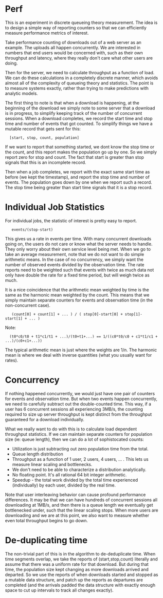 # Perf

This is an experiment in discrete queueing theory measurement.
The idea is to design a simple way of reporting counters so that
we can efficiently measure performance metrics of interest.

Take performance counting of downloads out of a web server as an example.
The uploads all happen concurrently.  We are interested in numbers
that end users would be concerned with, such as their own throughput
and latency, where they really don't care what other users are doing.

Then for the server, we need to calculate throughput as a function of load.
We can do these calculations in a completely discrete manner, which avoids
almost all of the complexity of queueing theory and statistics.  The point
is to measure systems exactly, rather than trying to make predictions with
analytic models.

The first thing to note is that when a download is happening, at the beginning
of the download we simply note to some server that a download is in progress,
to simplify keeping track of the number of concurrent sessions.  When a download
completes, we record the start time and stop time and number of events that got
counted.  To simplify things we have a mutable record that gets sent for this:

```
  [start, stop, count, population]
```

If we want to report that something started, we dont know the stop time or the count,
and this report makes the population go up by one.  So we simply report zero for stop
and count.  The fact that start is greater than stop signals that this is an incomplete
record.

Then when a job completes, we report with the exact same start time as before (we kept the timestamp),
and report the stop time and number of events.  The population goes down by one when we report
such a record.  The stop time being greater than start time signals that it is a stop record.

# Individual Job Statistics

For individual jobs, the statistic of interest is pretty easy to report.

```
   events/(stop-start)
```
This gives us a rate in events per time.  With many concurrent downloads going on, the users
do not care or know what the server needs to handle.  They only worry about their own service
level being met.  When we go to take an average measurement, note that we do not want to
do simple arithmetic means.  In the case of no concurrency, we simply want the number of observed
events divided by the observation time.  The rate reports need to be weighted such that
events with twice as much data not only have double the rate for a fixed time period, but 
will weigh twice as much.

It is a nice coincidence that the arithmetic mean weighted by time
is the same as the harmonic mean weighted by the count.  This means that we simply maintain
separate counters for events and observation time (in the non-concurrent case).

```
   (count[0] + count[1] + ... ) / ( stop[0]-start[0] + stop[1]-start[1] + ... )
```

Note:

```
  (t0*c0/t0 + t1*c1/t1 + ...)/(t0+t1+...) == 1/((c0*t0/c0 + c1*t1/c1 + ...)/(c0+c1+...))
```
The typical arithmetic mean is just where the weights are 1/n.
The harmonic mean is where we deal with inverse quantities (what you usually want for rates).

# Concurrency

If nothing happened concurrently, we would just have one pair of counters for events and observation time.
But when two events happen concurrently, we need to carefully subtract out the double-counted time.
This way, if a user has 6 concurrent sessions all experiencing 3MB/s, the counting required to
size up server throughput is kept distinct from the throughput guaranteed for a download individually.

What we really want to do with this is to calculate load dependent throughput statistics.
If we can maintain separate counters for population size (ie: queue length), then we can do a
lot of sophistocated counts:

* Utilization is just subtracting out zero population time from the total.
* Queue length distribution
* Throughput as a function of 1 user, 2 users, 4 users, ... .  This lets us measure linear scaling and bottlenecks.
* We don't need to be able to characterize a distribution analytically.
* No floating point.  It's all rational 64 bit integer arithmetic.
* Speedup - the total work divided by the total time experienced (individually) by each user, divided by
  the real time. 

Note that user interleaving behavior can cause profound performance differences.
It may be that we can have hundreds of concurrent sessions all downloading at 1MB/s,
and then there is a queue length we eventually get bottlenecked under, such that the
linear scaling stops.  When more users are downloading and we are at this point,
we also want to measure whether even total throughput begins to go down.

# De-duplicating time

The non-trivial part of this is in the algorithm to de-deduplicate time.  When time segments overlap,
we take the reports of (start,stop,count) literally and assume that there was a uniform rate for that download.
But during that time, the population size kept changing as more downloads arrived and departed.
So we use the reports of when downloads started and stopped as a mutable data structure, and patch up
the reports as departures are completed (and the arrivals padded the data structure with exactly enough
space to cut up intervals to track all changes exactly).
